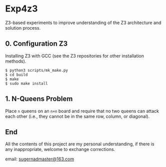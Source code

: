 # Exp4z3
Z3-based experiments to improve understanding of the Z3 architecture and solution process.
## 0. Configuration Z3
Installing Z3 with GCC (see the Z3 repositories for other installation methods).

```shell
$ python3 scripts/mk_make.py
$ cd build
$ make
$ sudo make install
```
## 1. N-Queens Problem
Place `n` queens on an `n×n` board and require that no two queens can attack each other (i.e., they cannot be in the same row, column, or diagonal).
## End
All the contents of this project are my personal understanding, if there is any inappropriate, welcome to exchange corrections.

email: sugernadmaster@163.com